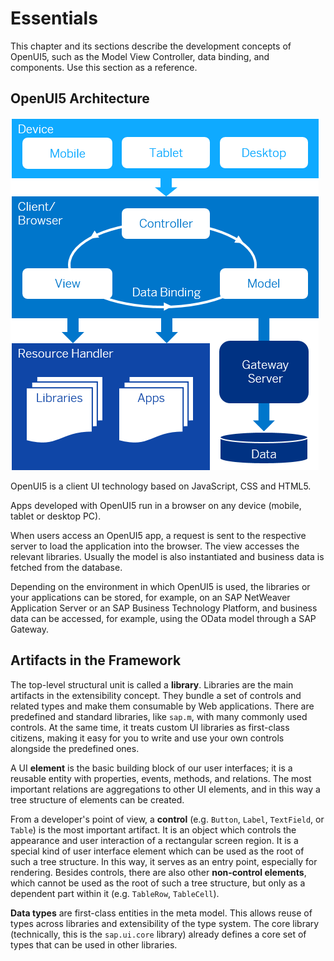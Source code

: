 <!-- loioec699e0817fb46a0817b0fa276a249f8 -->

# Essentials

This chapter and its sections describe the development concepts of OpenUI5, such as the Model View Controller, data binding, and components. Use this section as a reference.



<a name="loioec699e0817fb46a0817b0fa276a249f8__section_jdv_3zg_yz"/>

## OpenUI5 Architecture

![OpenUI5 Architecture Overview](images/SAPUI5_Architecture_Overview_99b4be7.png)

OpenUI5 is a client UI technology based on JavaScript, CSS and HTML5.

Apps developed with OpenUI5 run in a browser on any device \(mobile, tablet or desktop PC\).

When users access an OpenUI5 app, a request is sent to the respective server to load the application into the browser. The view accesses the relevant libraries. Usually the model is also instantiated and business data is fetched from the database.

Depending on the environment in which OpenUI5 is used, the libraries or your applications can be stored, for example, on an SAP NetWeaver Application Server or an SAP Business Technology Platform, and business data can be accessed, for example, using the OData model through a SAP Gateway.



## Artifacts in the Framework

The top-level structural unit is called a **library**. Libraries are the main artifacts in the extensibility concept. They bundle a set of controls and related types and make them consumable by Web applications. There are predefined and standard libraries, like `sap.m`, with many commonly used controls. At the same time, it treats custom UI libraries as first-class citizens, making it easy for you to write and use your own controls alongside the predefined ones.

A UI **element** is the basic building block of our user interfaces; it is a reusable entity with properties, events, methods, and relations. The most important relations are aggregations to other UI elements, and in this way a tree structure of elements can be created.

From a developer's point of view, a **control** \(e.g. `Button`, `Label`, `TextField`, or `Table`\) is the most important artifact. It is an object which controls the appearance and user interaction of a rectangular screen region. It is a special kind of user interface element which can be used as the root of such a tree structure. In this way, it serves as an entry point, especially for rendering. Besides controls, there are also other **non-control elements**, which cannot be used as the root of such a tree structure, but only as a dependent part within it \(e.g. `TableRow`, `TableCell`\).

**Data types** are first-class entities in the meta model. This allows reuse of types across libraries and extensibility of the type system. The core library \(technically, this is the `sap.ui.core` library\) already defines a core set of types that can be used in other libraries.

